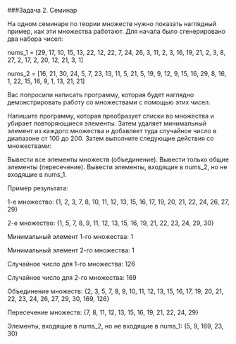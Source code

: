 ###Задача 2. Семинар

На одном семинаре по теории множеств нужно показать наглядный пример, как эти множества работают. Для начала было сгенерировано два набора чисел: 



nums_1 = [29, 17, 10, 15, 13, 22, 12, 22, 7, 24, 26, 3, 11, 2, 3, 16, 19, 21, 2, 3, 8, 27, 2, 17, 2, 20, 12, 21, 3, 1]

nums_2 = [16, 21, 30, 24, 5, 7, 23, 13, 11, 5, 21, 5, 19, 9, 12, 9, 15, 16, 29, 8, 16, 1, 22, 15, 16, 9, 1, 13, 21, 21]



Вас попросили написать программу, которая будет наглядно демонстрировать работу со множествами с помощью этих чисел.



Напишите программу, которая преобразует списки во множества и убирает повторяющиеся элементы. Затем удаляет минимальный элемент из каждого множества и добавляет туда случайное число в диапазоне от 100 до 200. Затем выполните следующие действия со множествами: 

Вывести все элементы множеств (объединение). 
Вывести только общие элементы (пересечение).
Вывести элементы, входящие в nums_2, но не входящие в nums_1.


Пример результата:

1-е множество: {1, 2, 3, 7, 8, 10, 11, 12, 13, 15, 16, 17, 19, 20, 21, 22, 24, 26, 27, 29}

2-е множество: {1, 5, 7, 8, 9, 11, 12, 13, 15, 16, 19, 21, 22, 23, 24, 29, 30}



Минимальный элемент 1-го множества: 1

Минимальный элемент 2-го множества: 1



Случайное число для 1-го множества: 126

Случайное число для 2-го множества: 169



Объединение множеств: {2, 3, 5, 7, 8, 9, 10, 11, 12, 13, 15, 16, 17, 19, 20, 21, 22, 23, 24, 26, 27, 29, 30, 169, 126}

Пересечение множеств: {7, 8, 11, 12, 13, 15, 16, 19, 21, 22, 24, 29}

Элементы, входящие в nums_2, но не входящие в nums_1: {5, 9, 169, 23, 30}